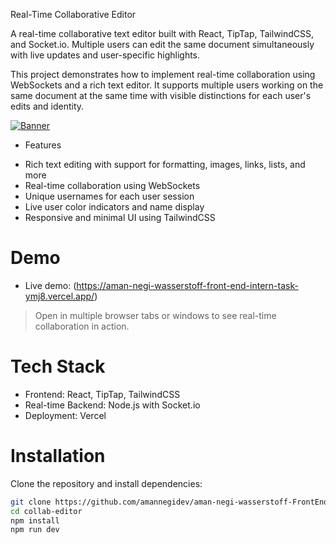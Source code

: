  Real-Time Collaborative Editor

A real-time collaborative text editor built with React, TipTap, TailwindCSS, and Socket.io. Multiple users can edit the same document simultaneously with live updates and user-specific highlights. 

This project demonstrates how to implement real-time collaboration using WebSockets and a rich text editor. It supports multiple users working on the same document at the same time with visible distinctions for each user's edits and identity.

[![Banner](https://github.com/user-attachments/assets/7f59ac07-363b-420a-9c31-5033c27aa3cc.jpeg)
](https://private-user-images.githubusercontent.com/202912280/443037878-302c3169-3cf8-408d-8070-3387fdee738d.png?jwt=eyJhbGciOiJIUzI1NiIsInR5cCI6IkpXVCJ9.eyJpc3MiOiJnaXRodWIuY29tIiwiYXVkIjoicmF3LmdpdGh1YnVzZXJjb250ZW50LmNvbSIsImtleSI6ImtleTUiLCJleHAiOjE3NDcxMTExMDQsIm5iZiI6MTc0NzExMDgwNCwicGF0aCI6Ii8yMDI5MTIyODAvNDQzMDM3ODc4LTMwMmMzMTY5LTNjZjgtNDA4ZC04MDcwLTMzODdmZGVlNzM4ZC5wbmc_WC1BbXotQWxnb3JpdGhtPUFXUzQtSE1BQy1TSEEyNTYmWC1BbXotQ3JlZGVudGlhbD1BS0lBVkNPRFlMU0E1M1BRSzRaQSUyRjIwMjUwNTEzJTJGdXMtZWFzdC0xJTJGczMlMkZhd3M0X3JlcXVlc3QmWC1BbXotRGF0ZT0yMDI1MDUxM1QwNDMzMjRaJlgtQW16LUV4cGlyZXM9MzAwJlgtQW16LVNpZ25hdHVyZT0zNWVmZjA4MDIyNWY4YTlkZDhhZDNjZTIyNWNkMGUzOTUyNDdlYjc2ZGQ5NDI3MjdkYjM4MjgxYTU2ZjUzYmU4JlgtQW16LVNpZ25lZEhlYWRlcnM9aG9zdCJ9.7e3bHrISfugI3uCzXE6-G0z3kIcJEJnQ86FOhuRx9SY)

* Features

- Rich text editing with support for formatting, images, links, lists, and more
- Real-time collaboration using WebSockets
- Unique usernames for each user session
- Live user color indicators and name display
- Responsive and minimal UI using TailwindCSS

# Demo

- Live demo: (https://aman-negi-wasserstoff-front-end-intern-task-ymj8.vercel.app/)

> Open in multiple browser tabs or windows to see real-time collaboration in action.

# Tech Stack

- Frontend: React, TipTap, TailwindCSS
- Real-time Backend: Node.js with Socket.io
- Deployment: Vercel

# Installation

Clone the repository and install dependencies:
```bash
git clone https://github.com/amannegidev/aman-negi-wasserstoff-FrontEndInternTask.git
cd collab-editor
npm install
npm run dev
